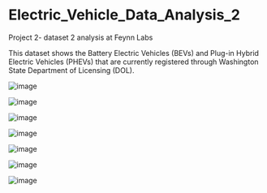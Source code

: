# Electric_Vehicle_Data_Analysis_2
Project 2- dataset 2 analysis at Feynn Labs

This dataset shows the Battery Electric Vehicles (BEVs) and Plug-in Hybrid Electric Vehicles (PHEVs) that are currently registered through Washington State Department of Licensing (DOL).

![image](https://github.com/Hinal0101/Electric_Vehicle_Data_Analysis_2/assets/89678274/3d11c81a-b434-4fe3-b953-b593f21dbaa1)

![image](https://github.com/Hinal0101/Electric_Vehicle_Data_Analysis_2/assets/89678274/11a6b698-f081-4a88-a419-56be09336e32)

![image](https://github.com/Hinal0101/Electric_Vehicle_Data_Analysis_2/assets/89678274/bca3082b-574b-45f5-85ac-6cbe3b71e4b5)

![image](https://github.com/Hinal0101/Electric_Vehicle_Data_Analysis_2/assets/89678274/f4cd1d9a-9d96-4083-b44a-1e7032dc357e)

![image](https://github.com/Hinal0101/Electric_Vehicle_Data_Analysis_2/assets/89678274/c5c025ac-65d1-40ed-977c-52053d7cfc2d)

![image](https://github.com/Hinal0101/Electric_Vehicle_Data_Analysis_2/assets/89678274/b24f0d68-d8bd-40a2-8b35-d6ce8a1229b8)

![image](https://github.com/Hinal0101/Electric_Vehicle_Data_Analysis_2/assets/89678274/3d47f3a7-0445-4c84-acf4-e2342d6c831d)
